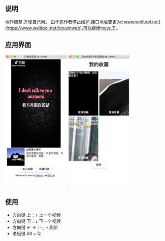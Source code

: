 ## 说明
稍作调整,方便自己用。
由于原作者停止维护,接口地址变更为:[www.welltool.net](https://www.welltool.net/douyinweb),可以继续moyu了..


## 应用界面

<div style='display:"inline"'>
<img src="./screenshot/1.png" width="200">
<img src="./screenshot/2.png" width="200">
</div>

## 使用

- 方向键 上：<kbd>↑</kbd> 上一个视频
- 方向键 下：<kbd>↓</kbd> 下一个视频
- 方向键 ← →：<kbd>←</kbd>, <kbd>→</kbd> 刷新
- 老板键 Alt + Q
